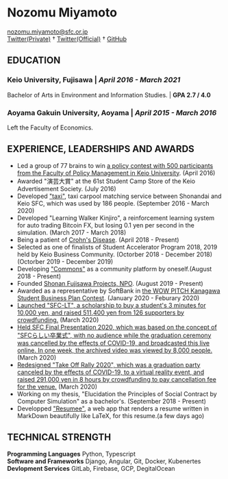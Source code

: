 # Nozomu Miyamoto
nozomu.miyamoto@sfc.or.jp  
[Twitter(Private)](https://twitter.com/nontan_univ) † [Twitter(Official)](https://twitter.com/NozomuMiyamoto) † [GitHub](https://github.com/nontan18)  

## EDUCATION
### **Keio University, Fujisawa** | *April 2016 - March 2021*
Bachelor of Arts in Environment and Information Studies. | **GPA 2.7 / 4.0**

### **Aoyama Gakuin University, Aoyama** | *April 2015 - March 2016*
Left the Faculty of Economics.

## EXPERIENCE, LEADERSHIPS AND AWARDS
- Led a group of 77 brains to win [a policy contest with 500 participants from the Faculty of Policy Management in Keio University](https://gc.sfc.keio.ac.jp/cgi/class/class_top.cgi?2016_38384). (April 2016)
- Awarded "演芸大賞" at the 61st Student Camp Store of the Keio Advertisement Society. (July 2016)
- Developed ["taxi"](https://twitter.com/taxi2sfc), taxi carpool matching service between Shonandai and Keio SFC, which was used by 186 people. (September 2016 - March 2020)
- Developed "Learning Walker Kinjiro", a reinforcement learning system for auto trading Bitcoin FX, but losing 0.1 yen per second in the simulation. (March 2017 - March 2018)
- Being a patient of [Crohn's Disease](https://en.wikipedia.org/wiki/Crohn%27s_disease). (April 2018 - Present)
- Selected as one of finalists of Student Accelerator Program 2018, 2019 held by Keio Business Community. (Octorber 2018 - December 2018)(Octorber 2019 - December 2019)
- Developing ["Commons"](https://commons.ruskinics.com/) as a community platform by oneself.(August 2018 - Present)
- Founded [Shonan Fujisawa Projects, NPO](https://www.npo-homepage.go.jp/npoportal/detail/014004133). (August 2019 - Present)
- Awarded as a representative by SoftBank in [the WOW PITCH Kanagawa Student Business Plan Contest](https://www.pref.kanagawa.jp/osirase/0604/kanagawabiz-con/pitch2019.html). (January 2020 - Feburary 2020)
- [Launched "SFC-LT", a scholarship to buy a student's 3 minutes for 10,000 yen, and raised 511,400 yen from 126 supporters by crowdfunding.](https://camp-fire.jp/projects/view/186699) (March 2020)
- [Held SFC Final Presentation 2020, which was based on the concept of  "SFCらしい卒業式", with no audience while the graduation ceremony was cancelled by the effects of COVID-19, and broadcasted this live online. In one week, the archived video was viewed by 8,000 people.](https://youtu.be/yuVtFI7YfbA) (March 2020)
- [Redesigned "Take Off Rally 2020", which was a graduation party canceled by the effects of COVID-19, to a virtual reality event, and raised 291,000 yen in 8 hours by crowdfunding to pay cancellation fee for the venue.](https://camp-fire.jp/projects/view/245150) (March 2020)
- Working on my thesis, "Elucidation the Principles of Social Contract by Computer Simulation" as a bachelor's. (September 2018 - Present)
- Developped ["Resumee"](https://resumee.work), a web app that renders a resume written in MarkDown beautifully like LaTeX, for this resume.(a few days ago)

## TECHNICAL STRENGTH
**Programming Languages** Python, Typescript  
**Software and Frameworks** Django, Angular, Git, Docker, Kubenertes  
**Devlopment Services** GitLab, Firebase, GCP, DegitalOcean  
